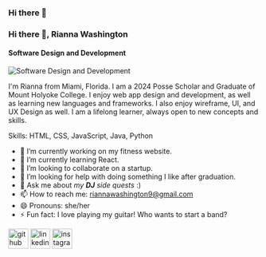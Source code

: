 ### Hi there 👋
### Hi there 👋, Rianna Washington
#### Software Design and Development
![Software Design and Development](https://www.canva.com/design/DAF5hE1vHok/view)

I'm Rianna from Miami, Florida. I am a 2024 Posse Scholar and Graduate of Mount Holyoke College. I enjoy web app design and development, as well as learning new languages and frameworks. I also enjoy wireframe, UI, and UX Design as well. I am a lifelong learner, always open to new concepts and skills. 

Skills: HTML, CSS, JavaScript, Java, Python

- 🔭 I’m currently working on my fitness website. 
- 🌱 I’m currently learning React. 
- 👯 I’m looking to collaborate on a startup. 
- 🤔 I’m looking for help with doing something I like after graduation. 
- 💬 Ask me about *my **DJ** side quests* :) 
- 📫 How to reach me: riannawashington9@gmail.com 
- 😄 Pronouns: she/her 
- ⚡ Fun fact: I love playing my guitar! Who wants to start a band? 


[<img src='https://cdn.jsdelivr.net/npm/simple-icons@3.0.1/icons/github.svg' alt='github' height='40'>](https://github.com/riannawash)  [<img src='https://cdn.jsdelivr.net/npm/simple-icons@3.0.1/icons/linkedin.svg' alt='linkedin' height='40'>](https://www.linkedin.com/in/rianna-wash/)  [<img src='https://cdn.jsdelivr.net/npm/simple-icons@3.0.1/icons/instagram.svg' alt='instagram' height='40'>](https://www.instagram.com/divine5oul/)  

